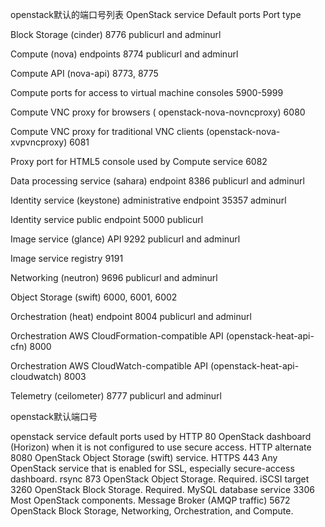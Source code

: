 openstack默认的端口号列表
OpenStack service
Default ports
Port type
 	 	 
Block Storage (cinder)
8776
publicurl and adminurl
 	 	 
Compute (nova) endpoints
8774
publicurl and adminurl
 	 	 
Compute API (nova-api)
8773, 8775
 
 	 	 
Compute ports for access to virtual machine consoles
5900-5999
 

Compute VNC proxy for browsers ( openstack-nova-novncproxy)
6080
 	 	 	 
Compute VNC proxy for traditional VNC clients (openstack-nova-xvpvncproxy)
6081
 
 	 	 
Proxy port for HTML5 console used by Compute service
6082
 
 	 	 
Data processing service (sahara) endpoint
8386
publicurl and adminurl
 	 	 
Identity service (keystone) administrative endpoint
35357
adminurl
 	 	 
Identity service public endpoint
5000
publicurl
 	 	 
Image service (glance) API
9292
publicurl and adminurl
 	 	 
Image service registry
9191
 
 	 	 
Networking (neutron)
9696
publicurl and adminurl
 	 	 
Object Storage (swift)
6000, 6001, 6002
 
 	 	 
Orchestration (heat) endpoint
8004
publicurl and adminurl
 	 	 
Orchestration AWS CloudFormation-compatible API (openstack-heat-api-cfn)
8000
 
 	 	 
Orchestration AWS CloudWatch-compatible API (openstack-heat-api-cloudwatch)
8003
 
 	 	 
Telemetry (ceilometer)
8777
publicurl and adminurl
 	 	 
openstack默认端口号
 
openstack service
default ports
used by
HTTP
80
OpenStack dashboard (Horizon) when it is not configured to use secure access.
HTTP alternate
8080
OpenStack Object Storage (swift) service.
HTTPS
443
Any OpenStack service that is enabled for SSL, especially secure-access dashboard.
rsync
873
OpenStack Object Storage. Required.
iSCSI target
3260
OpenStack Block Storage. Required.
MySQL database service
3306
Most OpenStack components.
Message Broker (AMQP traffic)
5672
OpenStack Block Storage, Networking, Orchestration, and Compute.

